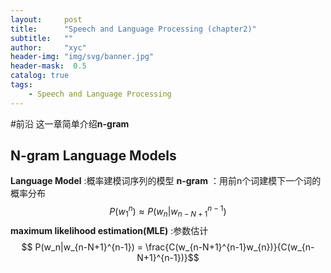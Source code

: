 ```yaml
---
layout:     post
title:      "Speech and Language Processing (chapter2)"
subtitle:   ""
author:     "xyc"
header-img: "img/svg/banner.jpg"
header-mask:  0.5
catalog: true
tags:
    - Speech and Language Processing
---
```

#前沿
这一章简单介绍**n-gram**
## N-gram Language Models
**Language Model** :概率建模词序列的模型
**n-gram** ：用前n个词建模下一个词的概率分布
$$ P(w_{1}^{n}) \approx P(w_n|w_{n-N+1}^{n-1}) $$
**maximum likelihood estimation(MLE)** :参数估计
$$ P(w_n|w_{n-N+1}^{n-1}) = \frac{C(w_{n-N+1}^{n-1}w_{n})}{C(w_{n-N+1}^{n-1})}$$

